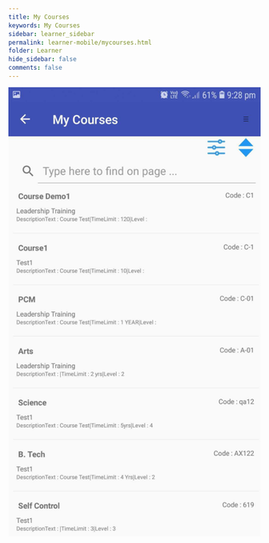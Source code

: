 ```yaml
---
title: My Courses
keywords: My Courses
sidebar: learner_sidebar
permalink: learner-mobile/mycourses.html
folder: Learner
hide_sidebar: false
comments: false
---
```




![](/images/mycourses.png)